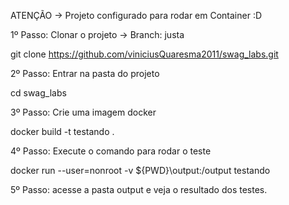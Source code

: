 ATENÇÃO -> Projeto configurado para rodar em Container :D

1º Passo: Clonar o projeto -> Branch: justa

git clone https://github.com/viniciusQuaresma2011/swag_labs.git

2º Passo: Entrar na pasta do projeto

cd swag_labs

3º Passo: Crie uma imagem docker

docker build -t testando .

4º Passo: Execute o comando para rodar o teste

docker run --user=nonroot -v ${PWD}\output:/output testando

5º Passo: acesse a pasta output e veja o resultado dos testes.
